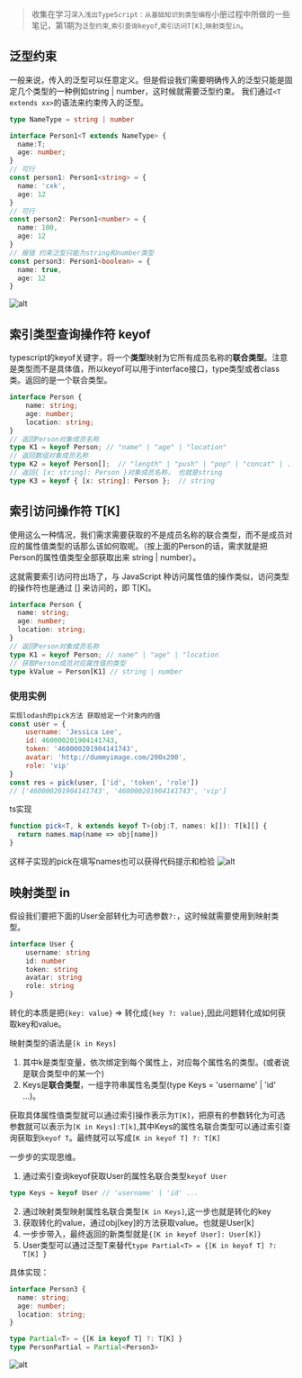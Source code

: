 >收集在学习`深入浅出TypeScript：从基础知识到类型编程`小册过程中所做的一些笔记，第1期为`泛型约束`,`索引查询keyof`,`索引访问T[K]`,`映射类型in`。
## 泛型约束
一般来说，传入的泛型可以任意定义。但是假设我们需要明确传入的泛型只能是固定几个类型的一种例如string | number，这时候就需要泛型约束。
我们通过`<T extends xx>`的语法来约束传入的泛型。
```ts
type NameType = string | number

interface Person1<T extends NameType> {
  name:T;
  age: number;
}
// 可行
const person1: Person1<string> = {
  name: 'cxk',
  age: 12
}
// 可行
const person2: Person1<number> = {
  name: 100,
  age: 12
}
// 报错 约束泛型只能为string和number类型
const person3: Person1<boolean> = {
  name: true,
  age: 12
}
```
![alt](http://pzxbfjvwp.bkt.clouddn.com/Fn8Nibe3cBXgY7RBhdSd0nDJ-Ii8)
## 索引类型查询操作符 keyof
typescript的keyof关键字，将一个**类型**映射为它所有成员名称的**联合类型**。注意是类型而不是具体值，所以keyof可以用于interface接口，type类型或者class类。返回的是一个联合类型。
```ts
interface Person {
    name: string;
    age: number;
    location: string;
}
// 返回Person对象成员名称
type K1 = keyof Person; // "name" | "age" | "location"
// 返回数组对象成员名称
type K2 = keyof Person[];  // "length" | "push" | "pop" | "concat" | ...
// 返回{ [x: string]: Person }对象成员名称， 也就是string
type K3 = keyof { [x: string]: Person };  // string
```

## 索引访问操作符 T[K]
使用这么一种情况，我们需求需要获取的不是成员名称的联合类型，而不是成员对应的属性值类型的话那么该如何取呢。（按上面的Person的话，需求就是把Person的属性值类型全部获取出来 string | number）。

这就需要索引访问符出场了，与 JavaScript 种访问属性值的操作类似，访问类型的操作符也是通过 [] 来访问的，即 T[K]。
```ts
interface Person {
  name: string;
  age: number;
  location: string;
}
// 返回Person对象成员名称
type K1 = keyof Person; // name" | "age" | "location
// 获取Person成员对应属性值的类型
type kValue = Person[K1] // string | number
```
### 使用实例
```javascript
实现lodash的pick方法 获取给定一个对象内的值
const user = {
    username: 'Jessica Lee',
    id: 460000201904141743,
    token: '460000201904141743',
    avatar: 'http://dummyimage.com/200x200',
    role: 'vip'
}
const res = pick(user, ['id', 'token', 'role'])
// ['460000201904141743', '460000201904141743', 'vip']
```
ts实现
```ts
function pick<T, k extends keyof T>(obj:T, names: k[]): T[k][] {
  return names.map(name => obj[name])
}
```
这样子实现的pick在填写names也可以获得代码提示和检验
![alt](http://pzxbfjvwp.bkt.clouddn.com/FtDGxJyUufLVdWGxtUrnV63LFEwR)
## 映射类型 in
假设我们要把下面的User全部转化为可选参数`?:`，这时候就需要使用到映射类型。

```ts
interface User {
    username: string
    id: number
    token: string
    avatar: string
    role: string
}
```
转化的本质是把`{key: value}` => 转化成`{key ?: value}`,因此问题转化成如何获取key和value。

映射类型的语法是`[k in Keys]`
1. 其中k是类型变量，依次绑定到每个属性上，对应每个属性名的类型。(或者说是联合类型中的某一个)
2. Keys是**联合类型**，一组字符串属性名类型(type Keys = 'username' | 'id' ...)。

获取具体属性值类型就可以通过索引操作表示为`T[K]`，把原有的参数转化为可选参数就可以表示为`[K in Keys]:T[k]`,其中Keys的属性名联合类型可以通过索引查询获取到`keyof T`。最终就可以写成`[K in keyof T] ?: T[K]`

一步步的实现思维。
1. 通过索引查询keyof获取User的属性名联合类型`keyof User`
```ts
type Keys = keyof User // 'username' | 'id' ...
```
2. 通过映射类型映射属性名联合类型`[K in Keys]`,这一步也就是转化的key
3. 获取转化的value，通过obj[key]的方法获取value。也就是User[k]
4. 一步步带入，最终返回的新类型就是`{[K in keyof User]: User[K]}`
5. User类型可以通过泛型T来替代`type Partial<T> = {[K in keyof T] ?: T[K] }`

具体实现：
```ts
interface Person3 {
  name: string;
  age: number;
  location: string;
}

type Partial<T> = {[K in keyof T] ?: T[K] }
type PersonPartial = Partial<Person3>

```
![alt](http://pzxbfjvwp.bkt.clouddn.com/Fsvysj9Te-GBt1QoTWXHz23tMSyq)

